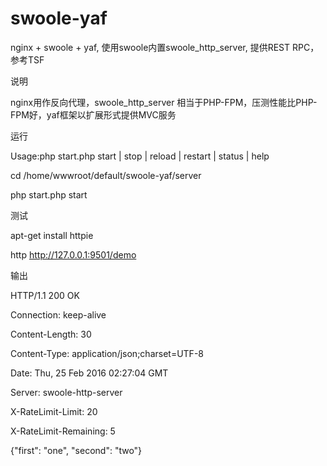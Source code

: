 # swoole-yaf
nginx + swoole + yaf, 使用swoole内置swoole_http_server, 提供REST RPC，参考TSF

说明

nginx用作反向代理，swoole_http_server 相当于PHP-FPM，压测性能比PHP-FPM好，yaf框架以扩展形式提供MVC服务

运行

Usage:php start.php start | stop | reload | restart | status | help


cd /home/wwwroot/default/swoole-yaf/server

php start.php start

测试

apt-get install httpie

http http://127.0.0.1:9501/demo

输出

HTTP/1.1 200 OK

Connection: keep-alive

Content-Length: 30

Content-Type: application/json;charset=UTF-8

Date: Thu, 25 Feb 2016 02:27:04 GMT

Server: swoole-http-server

X-RateLimit-Limit: 20

X-RateLimit-Remaining: 5



{"first": "one", "second": "two"}
